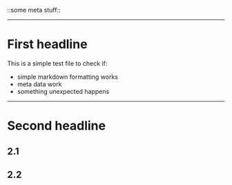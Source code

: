 ::some meta stuff::

---

# First headline

This is a simple test file to check if:

* simple markdown formatting works
* meta data work
* something unexpected happens

---

# Second headline

## 2.1

## 2.2

